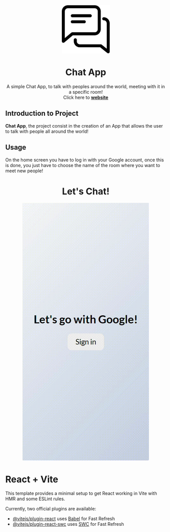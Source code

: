 <div align="center"><img src="/src/assets/chat.png" width="150px"></div>
<h1 align="center">Chat App</h1>
<p align="center">A simple Chat App, to talk with peoples around the world, meeting with it in a specific room!
<br>
Click here to <a href="https://samuelefrni-chat.netlify.app/"><strong>website</strong></a>
</p>

## Introduction to Project

**Chat App**, the project consist in the creation of an App that allows the user to talk with people all around the world!

## Usage

On the home screen you have to log in with your Google account, once this is done, you just have to choose the name of the room where you want to meet new people!

<div align="center"><h1>Let's Chat!</h1></div>

<div align="center"><img src="/src/assets/usage.gif"></div>

# React + Vite

This template provides a minimal setup to get React working in Vite with HMR and some ESLint rules.

Currently, two official plugins are available:

- [@vitejs/plugin-react](https://github.com/vitejs/vite-plugin-react/blob/main/packages/plugin-react/README.md) uses [Babel](https://babeljs.io/) for Fast Refresh
- [@vitejs/plugin-react-swc](https://github.com/vitejs/vite-plugin-react-swc) uses [SWC](https://swc.rs/) for Fast Refresh
